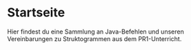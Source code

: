 # Startseite

Hier findest du eine Sammlung an Java-Befehlen
und unseren Vereinbarungen zu Struktogrammen
aus dem PR1-Unterricht.
